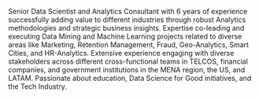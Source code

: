 Senior Data Scientist and Analytics Consultant with 6 years of experience successfully adding value to different industries through robust Analytics methodologies and strategic business insights. Expertise co-leading and executing Data Mining and Machine Learning projects related to diverse areas like Marketing, Retention Management, Fraud, Geo-Analytics, Smart Cities, and HR-Analytics. Extensive experience engaging with diverse stakeholders across different cross-functional teams in TELCOS, financial companies, and government institutions in the MENA region, the US, and LATAM. Passionate about education, Data Science for Good initiatives, and the Tech Industry.
